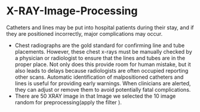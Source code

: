 # X-RAY-Image-Processing
Catheters and lines may be put into hospital patients during their stay, and if they are positioned incorrectly, major complications may occur.
* Chest radiographs are the gold standard for confirming line and tube placements. However, these chest x-rays must be manually checked by a physician or radiologist to ensure that the lines and tubes are in the proper place. Not only does this provide room for human mistake, but it also leads to delays because radiologists are often occupied reporting other scans. Automatic identification of malpositioned catheters and lines is useful for providing early warnings. When clinicians are alerted, they can adjust or remove them to avoid potentially fatal complications.
* There are 50 XRAY image in that Image we selected the 10 image random for preprocessing(apply the filter ).
